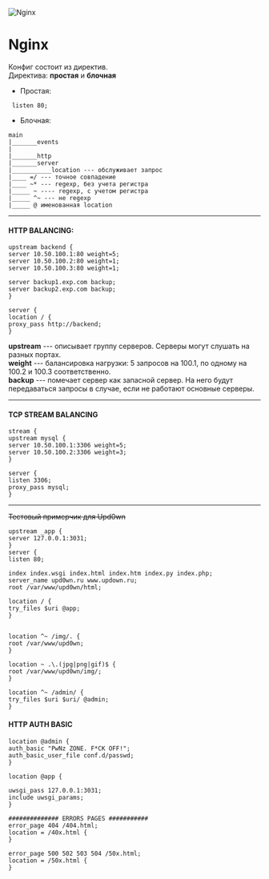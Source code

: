 ![Nginx](../../img/nginx.png)

# Nginx

Конфиг состоит из директив.  
Директива: __простая__ и __блочная__
 * Простая:
```
 listen 80;
 ```
 * Блочная:

```
main
|_______events
|
|_______http
|_______server
|___________location --- обслуживает запрос
|____ =/ --- точное совпадение
|____ ~* --- regexp, без учета регистра
|_____ ~ ---- regexp, с учетом регистра
|_____ ^~ --- не regexp
|_____ @ именованная location
```


************************
#### HTTP BALANCING:
```
upstream backend {
server 10.50.100.1:80 weight=5;
server 10.50.100.2:80 weight=1;
server 10.50.100.3:80 weight=1;

server backup1.exp.com backup;
server backup2.exp.com backup;
}

server {
location / {
proxy_pass http://backend;
}
```

**upstream** --- описывает группу серверов. Серверы могут слушать на разных портах.  
**weight** --- балансировка нагрузки: 5 запросов на 100.1, по одному на 100.2 и 100.3 соответственно.  
**backup** --- помечает сервер как запасной сервер. На него будут передаваться запросы в случае, если не работают основные серверы.  


****************************************

#### TCP STREAM BALANCING

```
stream {
upstream mysql {
server 10.50.100.1:3306 weight=5;
server 10.50.100.2:3306 weight=3;
}

server {
listen 3306;
proxy_pass mysql;
}
```
********************************************

~~Тестовый примерчик для Upd0wn~~

```
upstream _app {
server 127.0.0.1:3031;
}
server {
listen 80;

index index.wsgi index.html index.htm index.py index.php;
server_name upd0wn.ru www.updown.ru;
root /var/www/upd0wn/html;

location / {
try_files $uri @app;
}


location ^~ /img/. {
root /var/www/upd0wn;
}

location ~ .\.(jpg|png|gif)$ {
root /var/www/upd0wn/img/;
}

location ^~ /admin/ {
try_files $uri $uri/ @admin;
}
```


#### HTTP AUTH BASIC
```
location @admin {
auth_basic "PwNz ZONE. F*CK OFF!";
auth_basic_user_file conf.d/passwd;
}

location @app {

uwsgi_pass 127.0.0.1:3031;
include uwsgi_params;
}

############## ERRORS PAGES ###########
error_page 404 /404.html;
location = /40x.html {
}

error_page 500 502 503 504 /50x.html;
location = /50x.html {
}
```


